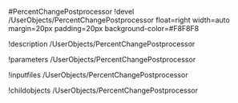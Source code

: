<!-- MOOSE Object Documentation Stub: Remove this when content is added. -->
#PercentChangePostprocessor
!devel /UserObjects/PercentChangePostprocessor float=right width=auto margin=20px padding=20px background-color=#F8F8F8

!description /UserObjects/PercentChangePostprocessor

!parameters /UserObjects/PercentChangePostprocessor

!inputfiles /UserObjects/PercentChangePostprocessor

!childobjects /UserObjects/PercentChangePostprocessor
